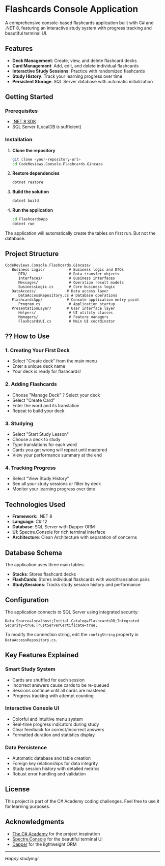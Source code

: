 # Flashcards Console Application

A comprehensive console-based flashcards application built with C# and .NET 8, featuring an interactive study system with progress tracking and beautiful terminal UI.

## Features

- **Deck Management**: Create, view, and delete flashcard decks
- **Card Management**: Add, edit, and delete individual flashcards
- **Interactive Study Sessions**: Practice with randomized flashcards
- **Study History**: Track your learning progress over time
- **Persistent Storage**: SQL Server database with automatic initialization

## Getting Started

### Prerequisites

- [.NET 8 SDK](https://dotnet.microsoft.com/download/dotnet/8.0)
- SQL Server (LocalDB is sufficient)

### Installation

1. **Clone the repository**
   ```bash
   git clone <your-repository-url>
   cd CodeReviews.Console.Flashcards.Gincaza
   ```

2. **Restore dependencies**
   ```bash
   dotnet restore
   ```

3. **Build the solution**
   ```bash
   dotnet build
   ```

4. **Run the application**
   ```bash
   cd FlashcardsApp
   dotnet run
   ```

The application will automatically create the tables on first run. But not the database.

## Project Structure

```
CodeReviews.Console.Flashcards.Gincaza/
   Business Logic/           # Business logic and DTOs
      DTO/                   # Data transfer objects
      Interfaces/            # Business interfaces
      Messages/              # Operation result models
      BusinessLogic.cs       # Core business logic
   DataAccess/              # Data access layer
      DataAccessRepository.cs # Database operations
   FlashcardsApp/           # Console application entry point
      Program.cs             # Application startup
   PresentationLayer/       # User interface layer
      Helpers/               # UI utility classes
      Managers/              # Feature managers
      FlashcardsUI.cs        # Main UI coordinator
```

## ?? How to Use

### 1. Creating Your First Deck
- Select "Create deck" from the main menu
- Enter a unique deck name
- Your deck is ready for flashcards!

### 2. Adding Flashcards
- Choose "Manage Deck" ? Select your deck
- Select "Create Card"
- Enter the word and its translation
- Repeat to build your deck

### 3. Studying
- Select "Start Study Lesson"
- Choose a deck to study
- Type translations for each word
- Cards you get wrong will repeat until mastered
- View your performance summary at the end

### 4. Tracking Progress
- Select "View Study History"
- See all your study sessions or filter by deck
- Monitor your learning progress over time

## Technologies Used

- **Framework**: .NET 8
- **Language**: C# 12
- **Database**: SQL Server with Dapper ORM
- **UI**: Spectre.Console for rich terminal interface
- **Architecture**: Clean Architecture with separation of concerns

## Database Schema

The application uses three main tables:

- **Stacks**: Stores flashcard decks
- **FlashCards**: Stores individual flashcards with word/translation pairs
- **StudySessions**: Tracks study session history and performance

## Configuration

The application connects to SQL Server using integrated security:
```
Data Source=localhost;Initial Catalog=FlashcardsDB;Integrated Security=true;TrustServerCertificate=true;
```

To modify the connection string, edit the `configString` property in `DataAccessRepository.cs`.

## Key Features Explained

### Smart Study System
- Cards are shuffled for each session
- Incorrect answers cause cards to be re-queued
- Sessions continue until all cards are mastered
- Progress tracking with attempt counting

### Interactive Console UI
- Colorful and intuitive menu system
- Real-time progress indicators during study
- Clear feedback for correct/incorrect answers
- Formatted duration and statistics display

### Data Persistence
- Automatic database and table creation
- Foreign key relationships for data integrity
- Study session history with detailed metrics
- Robust error handling and validation

## License

This project is part of the C# Academy coding challenges. Feel free to use it for learning purposes.

## Acknowledgments

- [The C# Academy](https://thecsharpacademy.com/) for the project inspiration
- [Spectre.Console](https://spectreconsole.net/) for the beautiful terminal UI
- [Dapper](https://github.com/DapperLib/Dapper) for the lightweight ORM

---

*Happy studying!*